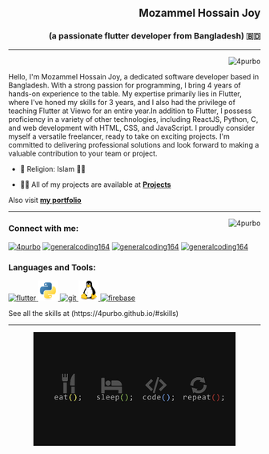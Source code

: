 <h2 align="right">Mozammel Hossain Joy</h2>
<h3 align="right">(a passionate flutter developer from Bangladesh) 🇧🇩</h3>

<hr/>

<p align="right"> <img src="https://komarev.com/ghpvc/?username=4purbo&label=Profile%20views&color=0e75b6&style=flat" alt="4purbo" /> </p>

Hello, I'm Mozammel Hossain Joy, a dedicated software developer based in Bangladesh. With a strong passion for programming, I bring 4 years of hands-on experience to the table. My expertise primarily lies in Flutter, where I've honed my skills for 3 years, and I also had the privilege of teaching Flutter at Viewo for an entire year.In addition to Flutter, I possess proficiency in a variety of other technologies, including ReactJS, Python, C, and web development with HTML, CSS, and JavaScript. I proudly consider myself a versatile freelancer, ready to take on exciting projects. I'm committed to delivering professional solutions and look forward to making a valuable contribution to your team or project.

- 🤲 Religion: Islam 🕌💙

- 👨‍💻 All of my projects are available at **[Projects](https://4purbo.github.io/#projects)**

Also visit **[my portfolio](https://4purbo.github.io)**
<hr/>

<p><img align="right" src="https://github-readme-streak-stats.herokuapp.com/?user=4purbo&theme=radical" alt="4purbo" /></p>


<h3 align="left">Connect with me:</h3>
<p align="left">
<!--  social medias  -->
<a href="https://dev.to/4purbo" target="blank"><img align="center" src="https://raw.githubusercontent.com/rahuldkjain/github-profile-readme-generator/master/src/images/icons/Social/devto.svg" alt="4purbo" height="30" width="40" /></a>
<a href="https://facebook.com/lumiplex404" target="blank"><img align="center" src="https://raw.githubusercontent.com/rahuldkjain/github-profile-readme-generator/master/src/images/icons/Social/facebook.svg" alt="generalcoding164" height="30" width="40" /></a>
<a href="https://instagram.com/lumiplex404" target="blank"><img align="center" src="https://raw.githubusercontent.com/rahuldkjain/github-profile-readme-generator/master/src/images/icons/Social/instagram.svg" alt="generalcoding164" height="30" width="40" /></a>
<a href="https://www.youtube.com/channel/UC-kjowEjjeuk1BzfhcFKU9Q" target="blank"><img align="center" src="https://raw.githubusercontent.com/rahuldkjain/github-profile-readme-generator/master/src/images/icons/Social/youtube.svg" alt="generalcoding164" height="30" width="40" /></a>
</p>

<!-- Language & tools -->
<h3 align="left">Languages and Tools:</h3>
<p align="left"> 
<a href="https://flutter.dev" target="_blank" rel="noreferrer"> <img src="https://www.vectorlogo.zone/logos/flutterio/flutterio-icon.svg" alt="flutter" width="40" height="40"/> </a>
<a href="https://www.python.org" target="_blank" rel="noreferrer"> <img src="https://raw.githubusercontent.com/devicons/devicon/master/icons/python/python-original.svg" alt="python" width="40" height="40"/> </a>
<a href="https://git-scm.com/" target="_blank" rel="noreferrer"> <img src="https://www.vectorlogo.zone/logos/git-scm/git-scm-icon.svg" alt="git" width="40" height="40"/> </a>
<a href="https://www.linux.org/" target="_blank" rel="noreferrer"> <img src="https://raw.githubusercontent.com/devicons/devicon/master/icons/linux/linux-original.svg" alt="linux" width="40" height="40"/> </a>
<a href="https://firebase.google.com/" target="_blank" rel="noreferrer"> <img src="https://www.vectorlogo.zone/logos/firebase/firebase-icon.svg" alt="firebase" width="40" height="40"/> </a>
</p>
See all the skills at (https://4purbo.github.io/#skills)

<hr/>
<p align="center"><img src="https://github.com/4purbo/4purbo/blob/main/banner.jpg" width = 80%/></p>
